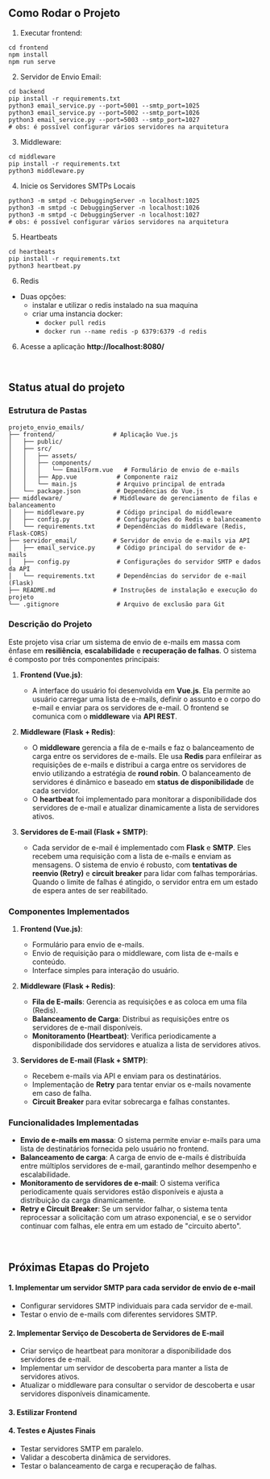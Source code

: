 ## Como Rodar o Projeto

1. Executar frontend:
````
cd frontend
npm install
npm run serve
````

2. Servidor de Envio Email:
````
cd backend
pip install -r requirements.txt
python3 email_service.py --port=5001 --smtp_port=1025
python3 email_service.py --port=5002 --smtp_port=1026
python3 email_service.py --port=5003 --smtp_port=1027
# obs: é possível configurar vários servidores na arquitetura
````

3. Middleware:
````
cd middleware
pip install -r requirements.txt
python3 middleware.py
````

4. Inicie os Servidores SMTPs Locais
````
python3 -m smtpd -c DebuggingServer -n localhost:1025
python3 -m smtpd -c DebuggingServer -n localhost:1026
python3 -m smtpd -c DebuggingServer -n localhost:1027
# obs: é possível configurar vários servidores na arquitetura
````

5. Heartbeats
````
cd heartbeats
pip install -r requirements.txt
python3 heartbeat.py
````

6. Redis 
- Duas opções: 
   - instalar e utilizar o redis instalado na sua maquina
   - criar uma instancia docker:
      - ``docker pull redis``
      - ``docker run --name redis -p 6379:6379 -d redis``

6. Acesse a aplicação **http://localhost:8080/**

<br>

## Status atual do projeto

### Estrutura de Pastas

````
projeto_envio_emails/
├── frontend/                # Aplicação Vue.js
│   ├── public/
│   ├── src/
│   │   ├── assets/
│   │   ├── components/
│   │   │   └── EmailForm.vue   # Formulário de envio de e-mails
│   │   ├── App.vue           # Componente raiz
│   │   └── main.js           # Arquivo principal de entrada
│   └── package.json          # Dependências do Vue.js
├── middleware/              # Middleware de gerenciamento de filas e balanceamento
│   ├── middleware.py         # Código principal do middleware
│   ├── config.py             # Configurações do Redis e balanceamento
│   └── requirements.txt      # Dependências do middleware (Redis, Flask-CORS)
├── servidor_email/          # Servidor de envio de e-mails via API
│   ├── email_service.py      # Código principal do servidor de e-mails
│   ├── config.py             # Configurações do servidor SMTP e dados da API
│   └── requirements.txt      # Dependências do servidor de e-mail (Flask)
├── README.md                # Instruções de instalação e execução do projeto
└── .gitignore                # Arquivo de exclusão para Git
````

### Descrição do Projeto

Este projeto visa criar um sistema de envio de e-mails em massa com ênfase em **resiliência**, **escalabilidade** e **recuperação de falhas**. O sistema é composto por três componentes principais:

1. **Frontend (Vue.js)**:
   - A interface do usuário foi desenvolvida em **Vue.js**. Ela permite ao usuário carregar uma lista de e-mails, definir o assunto e o corpo do e-mail e enviar para os servidores de e-mail. O frontend se comunica com o **middleware** via **API REST**.
   
2. **Middleware (Flask + Redis)**:
   - O **middleware** gerencia a fila de e-mails e faz o balanceamento de carga entre os servidores de e-mails. Ele usa **Redis** para enfileirar as requisições de e-mails e distribui a carga entre os servidores de envio utilizando a estratégia de **round robin**. O balanceamento de servidores é dinâmico e baseado em **status de disponibilidade** de cada servidor.
   - O **heartbeat** foi implementado para monitorar a disponibilidade dos servidores de e-mail e atualizar dinamicamente a lista de servidores ativos.
   
3. **Servidores de E-mail (Flask + SMTP)**:
   - Cada servidor de e-mail é implementado com **Flask** e **SMTP**. Eles recebem uma requisição com a lista de e-mails e enviam as mensagens. O sistema de envio é robusto, com **tentativas de reenvio (Retry)** e **circuit breaker** para lidar com falhas temporárias. Quando o limite de falhas é atingido, o servidor entra em um estado de espera antes de ser reabilitado.

### Componentes Implementados

1. **Frontend (Vue.js)**:
   - Formulário para envio de e-mails.
   - Envio de requisição para o middleware, com lista de e-mails e conteúdo.
   - Interface simples para interação do usuário.

2. **Middleware (Flask + Redis)**:
   - **Fila de E-mails**: Gerencia as requisições e as coloca em uma fila (Redis).
   - **Balanceamento de Carga**: Distribui as requisições entre os servidores de e-mail disponíveis.
   - **Monitoramento (Heartbeat)**: Verifica periodicamente a disponibilidade dos servidores e atualiza a lista de servidores ativos.

3. **Servidores de E-mail (Flask + SMTP)**:
   - Recebem e-mails via API e enviam para os destinatários.
   - Implementação de **Retry** para tentar enviar os e-mails novamente em caso de falha.
   - **Circuit Breaker** para evitar sobrecarga e falhas constantes.

### Funcionalidades Implementadas

- **Envio de e-mails em massa**: O sistema permite enviar e-mails para uma lista de destinatários fornecida pelo usuário no frontend.
- **Balanceamento de carga**: A carga de envio de e-mails é distribuída entre múltiplos servidores de e-mail, garantindo melhor desempenho e escalabilidade.
- **Monitoramento de servidores de e-mail**: O sistema verifica periodicamente quais servidores estão disponíveis e ajusta a distribuição da carga dinamicamente.
- **Retry e Circuit Breaker**: Se um servidor falhar, o sistema tenta reprocessar a solicitação com um atraso exponencial, e se o servidor continuar com falhas, ele entra em um estado de "circuito aberto".

<br>

## Próximas Etapas do Projeto

#### 1. Implementar um servidor SMTP para cada servidor de envio de e-mail
- Configurar servidores SMTP individuais para cada servidor de e-mail.
- Testar o envio de e-mails com diferentes servidores SMTP.

#### 2. Implementar Serviço de Descoberta de Servidores de E-mail
- Criar serviço de heartbeat para monitorar a disponibilidade dos servidores de e-mail.
- Implementar um servidor de descoberta para manter a lista de servidores ativos.
- Atualizar o middleware para consultar o servidor de descoberta e usar servidores disponíveis dinamicamente.

#### 3. Estilizar Frontend

#### 4. Testes e Ajustes Finais
- Testar servidores SMTP em paralelo.
- Validar a descoberta dinâmica de servidores.
- Testar o balanceamento de carga e recuperação de falhas.